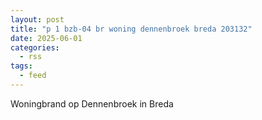 ```yaml
---
layout: post
title: "p 1 bzb-04 br woning dennenbroek breda 203132"
date: 2025-06-01
categories: 
  - rss
tags: 
  - feed
---
```


Woningbrand op Dennenbroek in Breda
